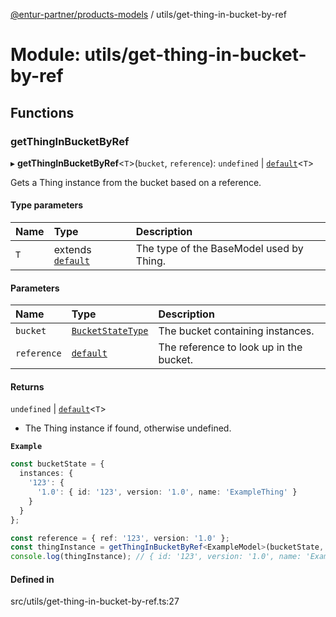 [@entur-partner/products-models](../README.md) / utils/get-thing-in-bucket-by-ref

# Module: utils/get-thing-in-bucket-by-ref

## Functions

### getThingInBucketByRef

▸ **getThingInBucketByRef**\<`T`\>(`bucket`, `reference`): `undefined` \| [`default`](../classes/models_Thing.default.md)\<`T`\>

Gets a Thing instance from the bucket based on a reference.

#### Type parameters

| Name | Type | Description |
| :------ | :------ | :------ |
| `T` | extends [`default`](../classes/models_BaseModel.default.md) | The type of the BaseModel used by Thing. |

#### Parameters

| Name | Type | Description |
| :------ | :------ | :------ |
| `bucket` | [`BucketStateType`](types_types.md#bucketstatetype) | The bucket containing instances. |
| `reference` | [`default`](../classes/models_Reference.default.md) | The reference to look up in the bucket. |

#### Returns

`undefined` \| [`default`](../classes/models_Thing.default.md)\<`T`\>

- The Thing instance if found, otherwise undefined.

**`Example`**

```ts
const bucketState = {
  instances: {
    '123': {
      '1.0': { id: '123', version: '1.0', name: 'ExampleThing' }
    }
  }
};

const reference = { ref: '123', version: '1.0' };
const thingInstance = getThingInBucketByRef<ExampleModel>(bucketState, reference);
console.log(thingInstance); // { id: '123', version: '1.0', name: 'ExampleThing' }
```

#### Defined in

src/utils/get-thing-in-bucket-by-ref.ts:27
